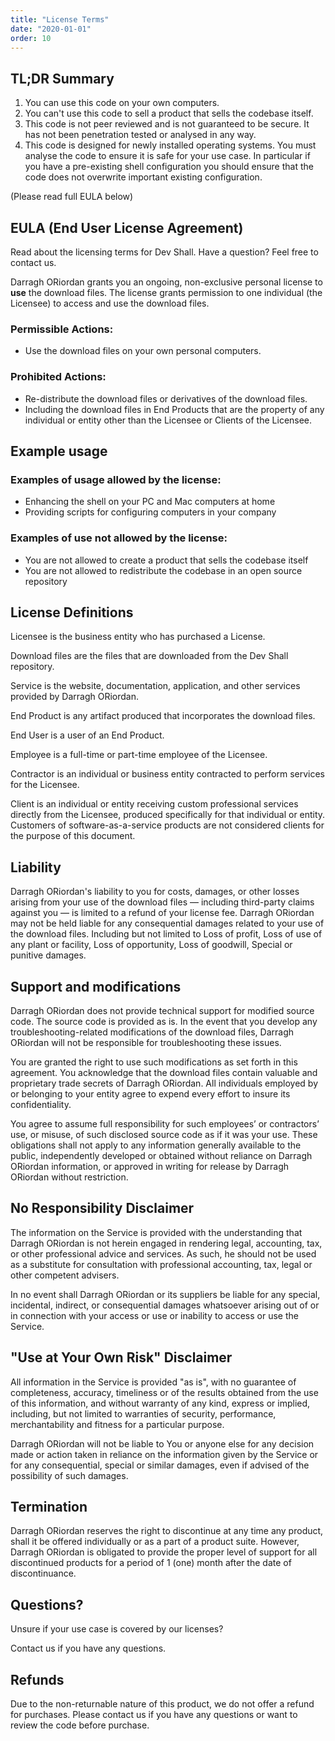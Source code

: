 ```yaml
---
title: "License Terms"
date: "2020-01-01"
order: 10
---
```


## TL;DR Summary

1. You can use this code on your own computers.
1. You can't use this code to sell a product that sells the codebase itself.
1. This code is not peer reviewed and is not guaranteed to be secure. It has not been penetration tested or analysed in any way.
1. This code is designed for newly installed operating systems. You must analyse the code to ensure it is safe for your use case. In particular if you have a pre-existing shell configuration you should ensure that the code does not overwrite important existing configuration.

(Please read full EULA below)

## EULA (End User License Agreement)

Read about the licensing terms for Dev Shall. Have a question? Feel free to contact us.

Darragh ORiordan grants you an ongoing, non-exclusive personal license to **use** the download files. The license grants permission to one individual (the Licensee) to access and use the download files.

### Permissible Actions:

-   Use the download files on your own personal computers.

### Prohibited Actions:

-   Re-distribute the download files or derivatives of the download files.
-   Including the download files in End Products that are the property of any individual or entity other than the Licensee or Clients of the Licensee.

## Example usage

### Examples of usage allowed by the license:

-   Enhancing the shell on your PC and Mac computers at home
-   Providing scripts for configuring computers in your company

### Examples of use not allowed by the license:

-   You are not allowed to create a product that sells the codebase itself
-   You are not allowed to redistribute the codebase in an open source repository

## License Definitions

Licensee is the business entity who has purchased a License.

Download files are the files that are downloaded from the Dev Shall repository.

Service is the website, documentation, application, and other services provided by Darragh ORiordan.

End Product is any artifact produced that incorporates the download files.

End User is a user of an End Product.

Employee is a full-time or part-time employee of the Licensee.

Contractor is an individual or business entity contracted to perform services for the Licensee.

Client is an individual or entity receiving custom professional services directly from the Licensee, produced specifically for that individual or entity. Customers of software-as-a-service products are not considered clients for the purpose of this document.

## Liability

Darragh ORiordan's liability to you for costs, damages, or other losses arising from your use of the download files — including third-party claims against you — is limited to a refund of your license fee. Darragh ORiordan may not be held liable for any consequential damages related to your use of the download files. Including but not limited to Loss of profit, Loss of use of any plant or facility, Loss of opportunity, Loss of goodwill, Special or punitive damages.

## Support and modifications

Darragh ORiordan does not provide technical support for modified source code. The source code is provided as is. In the event that you develop any troubleshooting-related modifications of the download files, Darragh ORiordan will not be responsible for troubleshooting these issues.

You are granted the right to use such modifications as set forth in this agreement. You acknowledge that the download files contain valuable and proprietary trade secrets of Darragh ORiordan. All individuals employed by or belonging to your entity agree to expend every effort to insure its confidentiality.

You agree to assume full responsibility for such employees’ or contractors’ use, or misuse, of such disclosed source code as if it was your use. These obligations shall not apply to any information generally available to the public, independently developed or obtained without reliance on Darragh ORiordan information, or approved in writing for release by Darragh ORiordan without restriction.

## No Responsibility Disclaimer

The information on the Service is provided with the understanding that Darragh ORiordan is not herein engaged in rendering legal, accounting, tax, or other professional advice and services. As such, he should not be used as a substitute for consultation with professional accounting, tax, legal or other competent advisers.

In no event shall Darragh ORiordan or its suppliers be liable for any special, incidental, indirect, or consequential damages whatsoever arising out of or in connection with your access or use or inability to access or use the Service.

## "Use at Your Own Risk" Disclaimer

All information in the Service is provided "as is", with no guarantee of completeness, accuracy, timeliness or of the results obtained from the use of this information, and without warranty of any kind, express or implied, including, but not limited to warranties of security, performance, merchantability and fitness for a particular purpose.

Darragh ORiordan will not be liable to You or anyone else for any decision made or action taken in reliance on the information given by the Service or for any consequential, special or similar damages, even if advised of the possibility of such damages.

## Termination

Darragh ORiordan reserves the right to discontinue at any time any product, shall it be offered individually or as a part of a product suite. However, Darragh ORiordan is obligated to provide the proper level of support for all discontinued products for a period of 1 (one) month after the date of discontinuance.

## Questions?

Unsure if your use case is covered by our licenses?

Contact us if you have any questions.

## Refunds

Due to the non-returnable nature of this product, we do not offer a refund for purchases. Please contact us if you have any questions or want to review the code before purchase.
